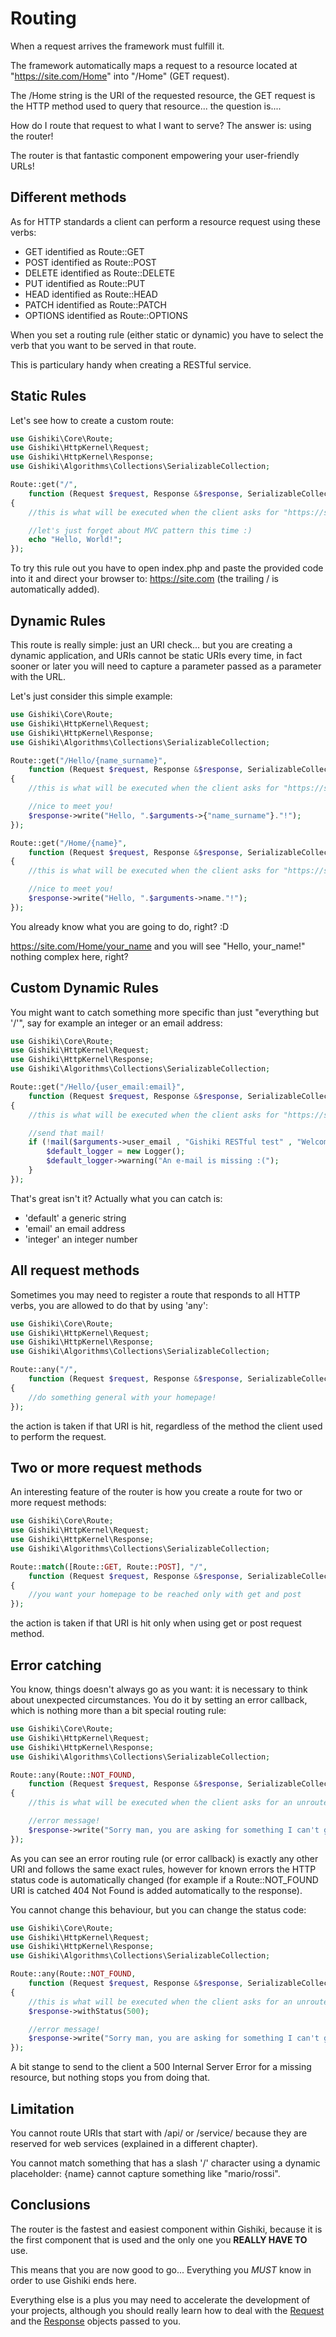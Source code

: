 # Routing
When a request arrives the framework must fulfill it.

The framework automatically maps a request to a resource located at "https://site.com/Home" into "/Home" (GET request).

The /Home string is the URI of the requested resource, the GET request is the HTTP method used to query that resource...
the question is....

How do I route that request to what I want to serve? The answer is: using the router!

The router is that fantastic component empowering your user-friendly URLs!


## Different methods
As for HTTP standards a client can perform a resource request using these verbs:

   -  GET identified as Route::GET
   -  POST  identified as Route::POST
   -  DELETE identified as Route::DELETE
   -  PUT identified as Route::PUT
   -  HEAD identified as Route::HEAD
   -  PATCH identified as Route::PATCH
   -  OPTIONS identified as Route::OPTIONS

When you set a routing rule (either static or dynamic) you have to select the
verb that you want to be served in that route.

This is particulary handy when creating a RESTful service.


## Static Rules
Let's see how to create a custom route:

```php
use Gishiki\Core\Route;
use Gishiki\HttpKernel\Request;
use Gishiki\HttpKernel\Response;
use Gishiki\Algorithms\Collections\SerializableCollection;

Route::get("/",
    function (Request $request, Response &$response, SerializableCollection &$arguments)
{
    //this is what will be executed when the client asks for "https://site.com/" (the homepage)

    //let's just forget about MVC pattern this time :)
    echo "Hello, World!";
});
```

To try this rule out you have to open index.php and paste the provided code into 
it and direct your browser to: https://site.com (the trailing / is automatically added).


## Dynamic Rules
This route is really simple: just an URI check... but you are creating a dynamic application,
and URIs cannot be static URIs every time, in fact sooner or later you will need to capture a parameter passed
as a parameter with the URL.

Let's just consider this simple example:

```php
use Gishiki\Core\Route;
use Gishiki\HttpKernel\Request;
use Gishiki\HttpKernel\Response;
use Gishiki\Algorithms\Collections\SerializableCollection;

Route::get("/Hello/{name_surname}",
    function (Request $request, Response &$response, SerializableCollection &$arguments)
{
    //this is what will be executed when the client asks for "https://site.com/User/urName+urSurname"

    //nice to meet you!
    $response->write("Hello, ".$arguments->{"name_surname"}."!");
});

Route::get("/Home/{name}",
    function (Request $request, Response &$response, SerializableCollection &$arguments)
{
    //this is what will be executed when the client asks for "https://site.com/Home/some_name"

    //nice to meet you!
    $response->write("Hello, ".$arguments->name."!");
});
```

You already know what you are going to do, right? :D

https://site.com/Home/your_name and you will see "Hello, your_name!" nothing complex here, right?

## Custom Dynamic Rules
You might want to catch something more specific than just "everything but '/'",
say for example an integer or an email address:

```php
use Gishiki\Core\Route;
use Gishiki\HttpKernel\Request;
use Gishiki\HttpKernel\Response;
use Gishiki\Algorithms\Collections\SerializableCollection;

Route::get("/Hello/{user_email:email}",
    function (Request $request, Response &$response, SerializableCollection &$arguments)
{
    //this is what will be executed when the client asks for "https://site.com/Hello/yourEmail%40address.com"

    //send that mail!
    if (!mail($arguments->user_email , "Gishiki RESTful test" , "Welcome to my RESTful test service <3")) {
        $default_logger = new Logger();
        $default_logger->warning("An e-mail is missing :(");
    }
});
```

That's great isn't it? Actually what you can catch is:

   -  'default' a generic string
   -  'email' an email address
   -  'integer' an integer number


## All request methods
Sometimes you may need to register a route that responds to all HTTP verbs, you
are allowed to do that by using 'any':

```php
use Gishiki\Core\Route;
use Gishiki\HttpKernel\Request;
use Gishiki\HttpKernel\Response;
use Gishiki\Algorithms\Collections\SerializableCollection;

Route::any("/",
    function (Request $request, Response &$response, SerializableCollection &$arguments)
{
    //do something general with your homepage!
});
```

the action is taken if that URI is hit, regardless of the method the client used
to perform the request.


## Two or more request methods
An interesting feature of the router is how you create a route for two or more
request methods:

```php
use Gishiki\Core\Route;
use Gishiki\HttpKernel\Request;
use Gishiki\HttpKernel\Response;
use Gishiki\Algorithms\Collections\SerializableCollection;

Route::match([Route::GET, Route::POST], "/",
    function (Request $request, Response &$response, SerializableCollection &$arguments)
{
    //you want your homepage to be reached only with get and post
});
```

the action is taken if that URI is hit only when using get or post request method.


## Error catching
You know, things doesn't always go as you want: it is necessary to think about
unexpected circumstances. You do it by setting an error callback,
which is nothing more than a bit special routing rule:

```php
use Gishiki\Core\Route;
use Gishiki\HttpKernel\Request;
use Gishiki\HttpKernel\Response;
use Gishiki\Algorithms\Collections\SerializableCollection;

Route::any(Route::NOT_FOUND,
    function (Request $request, Response &$response, SerializableCollection &$arguments)
{
    //this is what will be executed when the client asks for an unrouted URI

    //error message!
    $response->write("Sorry man, you are asking for something I can't give you :(");
});
```

As you can see an error routing rule (or error callback) is exactly any other URI
and follows the same exact rules, however for known errors the HTTP status code is
automatically changed (for example if a Route::NOT_FOUND URI is catched 404 Not Found
is added automatically to the response).

You cannot change this behaviour, but you can change the status code:

```php
use Gishiki\Core\Route;
use Gishiki\HttpKernel\Request;
use Gishiki\HttpKernel\Response;
use Gishiki\Algorithms\Collections\SerializableCollection;

Route::any(Route::NOT_FOUND,
    function (Request $request, Response &$response, SerializableCollection &$arguments)
{
    //this is what will be executed when the client asks for an unrouted URI
    $response->withStatus(500);

    //error message!
    $response->write("Sorry man, you are asking for something I can't give you :(");
});
```

A bit stange to send to the client a 500 Internal Server Error for a missing
resource, but nothing stops you from doing that.


## Limitation
You cannot route URIs that start with /api/ or /service/ because they are reserved for web services (explained in a different chapter).

You cannot match something that has a slash '/' character using a dynamic placeholder: {name} cannot capture something like "mario/rossi".


## Conclusions
The router is the fastest and easiest component within Gishiki,
because it is the first component that is used and the only one you __REALLY HAVE TO__ use.

This means that you are now good to go... Everything you *MUST* know in order to use Gishiki ends here.

Everything else is a plus you may need to accelerate the development of your projects,
although you should really learn how to deal with the [Request](request.md) and the [Response](response.md) objects passed to you.
